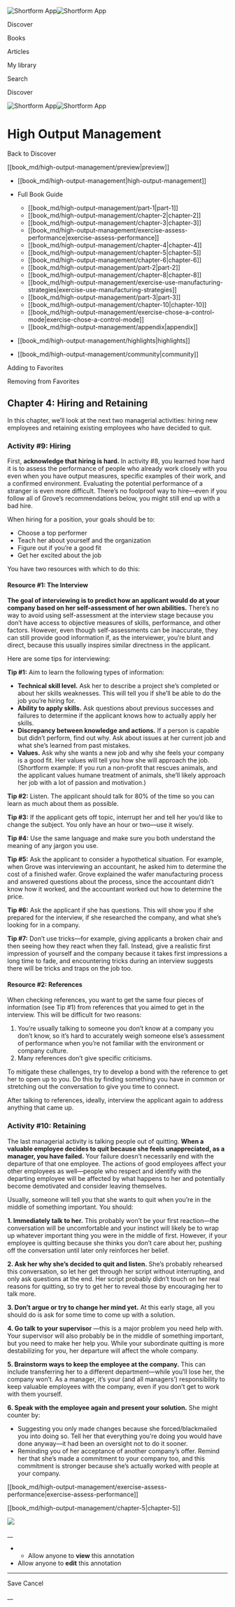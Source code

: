 ![Shortform App](/img/logo.36a2399e.svg)![Shortform App](/img/logo-dark.70c1b072.svg)

Discover

Books

Articles

My library

Search

Discover

![Shortform App](/img/logo.36a2399e.svg)![Shortform App](/img/logo-dark.70c1b072.svg)

# High Output Management

Back to Discover

[[book_md/high-output-management/preview|preview]]

  * [[book_md/high-output-management|high-output-management]]
  * Full Book Guide

    * [[book_md/high-output-management/part-1|part-1]]
    * [[book_md/high-output-management/chapter-2|chapter-2]]
    * [[book_md/high-output-management/chapter-3|chapter-3]]
    * [[book_md/high-output-management/exercise-assess-performance|exercise-assess-performance]]
    * [[book_md/high-output-management/chapter-4|chapter-4]]
    * [[book_md/high-output-management/chapter-5|chapter-5]]
    * [[book_md/high-output-management/chapter-6|chapter-6]]
    * [[book_md/high-output-management/part-2|part-2]]
    * [[book_md/high-output-management/chapter-8|chapter-8]]
    * [[book_md/high-output-management/exercise-use-manufacturing-strategies|exercise-use-manufacturing-strategies]]
    * [[book_md/high-output-management/part-3|part-3]]
    * [[book_md/high-output-management/chapter-10|chapter-10]]
    * [[book_md/high-output-management/exercise-chose-a-control-mode|exercise-chose-a-control-mode]]
    * [[book_md/high-output-management/appendix|appendix]]
  * [[book_md/high-output-management/highlights|highlights]]
  * [[book_md/high-output-management/community|community]]



Adding to Favorites 

Removing from Favorites 

## Chapter 4: Hiring and Retaining

In this chapter, we’ll look at the next two managerial activities: hiring new employees and retaining existing employees who have decided to quit.

### Activity #9: Hiring

First, **acknowledge that hiring is hard.** In activity #8, you learned how hard it is to assess the performance of people who already work closely with you even when you have output measures, specific examples of their work, and a confirmed environment. Evaluating the potential performance of a stranger is even more difficult. There’s no foolproof way to hire—even if you follow all of Grove’s recommendations below, you might still end up with a bad hire.

When hiring for a position, your goals should be to:

  * Choose a top performer
  * Teach her about yourself and the organization
  * Figure out if you’re a good fit
  * Get her excited about the job



You have two resources with which to do this:

#### Resource #1: The Interview

**The goal of interviewing is to predict how an applicant would do at your company based on her self-assessment of her own abilities.** There’s no way to avoid using self-assessment at the interview stage because you don’t have access to objective measures of skills, performance, and other factors. However, even though self-assessments can be inaccurate, they can still provide good information if, as the interviewer, you’re blunt and direct, because this usually inspires similar directness in the applicant.

Here are some tips for interviewing:

**Tip #1:** Aim to learn the following types of information:

  * **Technical skill level.** Ask her to describe a project she’s completed or about her skills weaknesses. This will tell you if she’ll be able to do the job you’re hiring for.
  * **Ability to apply skills.** Ask questions about previous successes and failures to determine if the applicant knows how to actually apply her skills.
  * **Discrepancy between knowledge and actions.** If a person is capable but didn’t perform, find out why. Ask about issues at her current job and what she’s learned from past mistakes.
  * **Values.** Ask why she wants a new job and why she feels your company is a good fit. Her values will tell you how she will approach the job. (Shortform example: If you run a non-profit that rescues animals, and the applicant values humane treatment of animals, she’ll likely approach her job with a lot of passion and motivation.)



**Tip #2:** Listen. The applicant should talk for 80% of the time so you can learn as much about them as possible.

**Tip #3:** If the applicant gets off topic, interrupt her and tell her you’d like to change the subject. You only have an hour or two—use it wisely.

**Tip #4:** Use the same language and make sure you both understand the meaning of any jargon you use.

**Tip #5:** Ask the applicant to consider a hypothetical situation. For example, when Grove was interviewing an accountant, he asked him to determine the cost of a finished wafer. Grove explained the wafer manufacturing process and answered questions about the process, since the accountant didn’t know how it worked, and the accountant worked out how to determine the price.

**Tip #6:** Ask the applicant if she has questions. This will show you if she prepared for the interview, if she researched the company, and what she’s looking for in a company.

**Tip #7:** Don’t use tricks—for example, giving applicants a broken chair and then seeing how they react when they fall. Instead, give a realistic first impression of yourself and the company because it takes first impressions a long time to fade, and encountering tricks during an interview suggests there will be tricks and traps on the job too.

#### Resource #2: References

When checking references, you want to get the same four pieces of information (see Tip #1) from references that you aimed to get in the interview. This will be difficult for two reasons:

  1. You’re usually talking to someone you don’t know at a company you don’t know, so it’s hard to accurately weigh someone else’s assessment of performance when you’re not familiar with the environment or company culture. 
  2. Many references don’t give specific criticisms. 



To mitigate these challenges, try to develop a bond with the reference to get her to open up to you. Do this by finding something you have in common or stretching out the conversation to give you time to connect.

After talking to references, ideally, interview the applicant again to address anything that came up.

### Activity #10: Retaining

The last managerial activity is talking people out of quitting. **When a valuable employee decides to quit because she feels unappreciated, as a manager, you have failed.** Your failure doesn’t necessarily end with the departure of that one employee. The actions of good employees affect your other employees as well—people who respect and identify with the departing employee will be affected by what happens to her and potentially become demotivated and consider leaving themselves.

Usually, someone will tell you that she wants to quit when you’re in the middle of something important. You should:

**1\. Immediately talk to her.** This probably won’t be your first reaction—the conversation will be uncomfortable and your instinct will likely be to wrap up whatever important thing you were in the middle of first. However, if your employee is quitting because she thinks you don’t care about her, pushing off the conversation until later only reinforces her belief.

**2\. Ask her why she’s decided to quit and listen.** She’s probably rehearsed this conversation, so let her get through her script without interrupting, and only ask questions at the end. Her script probably didn’t touch on her real reasons for quitting, so try to get her to reveal those by encouraging her to talk more.

**3\. Don’t argue or try to change her mind yet.** At this early stage, all you should do is ask for some time to come up with a solution.

**4\. Go talk to your supervisor** —this is a major problem you need help with. Your supervisor will also probably be in the middle of something important, but you need to make her help you. While your subordinate quitting is more destabilizing for you, her departure will affect the whole company.

**5\. Brainstorm ways to keep the employee at the company.** This can include transferring her to a different department—while you’ll lose her, the company won’t. As a manager, it’s your (and all managers’) responsibility to keep valuable employees with the company, even if you don’t get to work with them yourself.

**6\. Speak with the employee again and present your solution.** She might counter by:

  * Suggesting you only made changes because she forced/blackmailed you into doing so. Tell her that everything you’re doing you would have done anyway—it had been an oversight not to do it sooner.
  * Reminding you of her acceptance of another company’s offer. Remind her that she’s made a commitment to your company too, and this commitment is stronger because she’s actually worked with people at your company.



[[book_md/high-output-management/exercise-assess-performance|exercise-assess-performance]]

[[book_md/high-output-management/chapter-5|chapter-5]]

![](https://bat.bing.com/action/0?ti=56018282&Ver=2&mid=ae3499d3-120c-45a3-a724-f59edf35f833&sid=49fff5b0636c11eeb9c611038afc8668&vid=4a005010636c11ee80c703d4c4a7acd5&vids=0&msclkid=N&pi=0&lg=en-US&sw=800&sh=600&sc=24&nwd=1&tl=Shortform%20%7C%20Book&p=https%3A%2F%2Fwww.shortform.com%2Fapp%2Fbook%2Fhigh-output-management%2Fchapter-4&r=&lt=337&evt=pageLoad&sv=1&rn=493304)

__

  *   * Allow anyone to **view** this annotation
  * Allow anyone to **edit** this annotation



* * *

Save Cancel

__



